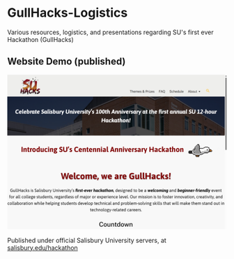# GullHacks-Logistics

Various resources, logistics, and presentations regarding SU's first ever Hackathon (GullHacks)

## Website Demo (published)

![Gullhacks Website Demo](/Presentations/Webpage-Home-SS-3_19_15.png)

Published under official Salisbury University servers, at [salisbury.edu/hackathon](http://salisbury.edu/hackathon)
